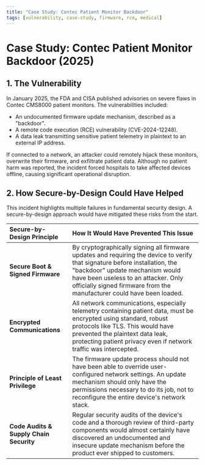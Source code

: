 ```yaml
---
title: "Case Study: Contec Patient Monitor Backdoor"
tags: [vulnerability, case-study, firmware, rce, medical]
---
```

# Case Study: Contec Patient Monitor Backdoor (2025)

## 1. The Vulnerability

In January 2025, the FDA and CISA published advisories on severe flaws in Contec CMS8000 patient monitors. The vulnerabilities included:
*   An undocumented firmware update mechanism, described as a "backdoor".
*   A remote code execution (RCE) vulnerability (CVE-2024-12248).
*   A data leak transmitting sensitive patient telemetry in plaintext to an external IP address.

If connected to a network, an attacker could remotely hijack these monitors, overwrite their firmware, and exfiltrate patient data. Although no patient harm was reported, the incident forced hospitals to take affected devices offline, causing significant operational disruption.

## 2. How Secure-by-Design Could Have Helped

This incident highlights multiple failures in fundamental security design. A secure-by-design approach would have mitigated these risks from the start.

| Secure-by-Design Principle | How It Would Have Prevented This Issue |
| :--- | :--- |
| **Secure Boot & Signed Firmware** | By cryptographically signing all firmware updates and requiring the device to verify that signature before installation, the "backdoor" update mechanism would have been useless to an attacker. Only officially signed firmware from the manufacturer could have been loaded. |
| **Encrypted Communications** | All network communications, especially telemetry containing patient data, must be encrypted using standard, robust protocols like TLS. This would have prevented the plaintext data leak, protecting patient privacy even if network traffic was intercepted. |
| **Principle of Least Privilege** | The firmware update process should not have been able to override user-configured network settings. An update mechanism should only have the permissions necessary to do its job, not to reconfigure the entire device's network stack. |
| **Code Audits & Supply Chain Security** | Regular security audits of the device's code and a thorough review of third-party components would almost certainly have discovered an undocumented and insecure update mechanism before the product ever shipped to customers. | 

<!-- Citations -->

